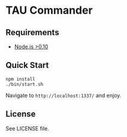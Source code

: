 # TAU Commander

## Requirements

 * [Node.js >0.10](http://nodejs.org/)

## Quick Start

```
npm install
./bin/start.sh
```
Navigate to `http://localhost:1337/` and enjoy.

## License

See LICENSE file.
